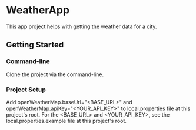 # WeatherApp

This app project helps with getting the weather data for a city.

## Getting Started

### Command-line
Clone the project via the command-line.

### Project Setup
Add openWeatherMap.baseUrl="<BASE_URL>" and openWeatherMap.apiKey="<YOUR_API_KEY>" to 
local.properties file at this project's root. For the <BASE_URL> and <YOUR_API_KEY>, see 
the local.properties.example file at this project's root.